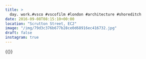 ```yaml
---
title: >
  day. work.#vsco #vscofilm #london #architecture #shoreditch
date: 2016-09-08T08:15:10+00:00
location: "Scrutton Street, EC2"
image: "/img/79d3c376b677b28ce0d68916ec416732.jpg"
draft: false
instagram: true
---
```


{{<photo src="/img/79d3c376b677b28ce0d68916ec416732.jpg">}}
